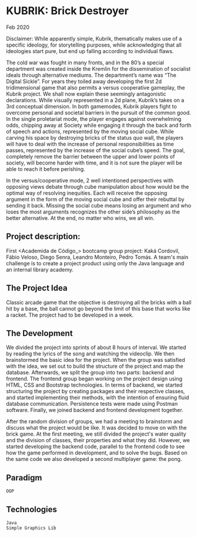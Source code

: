 # KUBRIK: Brick Destroyer
Feb 2020

Disclaimer:
While apparently simple, Kubrik, thematically makes use of a specific ideology, for storytelling purposes, while acknowledging that all ideologies start pure, but end up falling according to individual flaws. 


The cold war was fought in many fronts, and in the 80’s a special department was created inside the Kremlin for the dissemination of socialist ideals through alternative mediums. The department’s name was “The Digital Sickle”.
For years they toiled away developing the first 2d tridimensional game that also permits a versus cooperative gameplay, the Kubrik project. We shall now explain these seemingly antagonistic declarations.
While visually represented in a 2d plane, Kubrik’s takes on a 3rd conceptual dimension. In both gamemodes, Kubrik players fight to overcome personal and societal barriers in the pursuit of the common good.
In the single proletariat mode, the player engages against overwhelming odds, chipping away at Society while engaging it through the back and forth of speech and actions, represented by the moving social cube. While carving his space by destroying bricks of the status quo wall, the players will have to deal with the increase of personal responsibilities as time passes, represented by the increase of the social cube’s speed. The goal, completely remove the barrier between the upper and lower points of society, will become harder with time, and it is not sure the player will be able to reach it before perishing.

In the versus/cooperative mode, 2 well intentioned perspectives with opposing views debate through cube manipulation about how would be the optimal way of resolving inequities. Each will receive the opposing argument in the form of the moving social cube and offer their rebuttal by sending it back. Missing the social cube means losing an argument and who loses the most arguments recognizes the other side’s philosophy as the better alternative. At the end, no matter who wins, we all win.



## Project description:
First <Academida de Código_> bootcamp group project: Kaká Cordovil, Fábio Veloso, Diego Senra, Leandro Monteiro, Pedro Tomás. A team's main challenge is to create a project product using only the Java language and an internal library academy.

## The Project Idea
Classic arcade game that the objective is destroying all the bricks with a ball hit by a base, the ball cannot go beyond the limit of this base that works like a racket.
The project had to be developed in a week.

## The Development
We divided the project into sprints of about 8 hours of interval. We started by reading the lyrics of the song and watching 
the videoclip. We then brainstormed the basic idea for the project. When the group was satisfied with the idea, we set out to 
build the structure of the project and map the database.
Afterwards, we split the group into two parts: backend and frontend. The frontend group began working on the project 
design using HTML, CSS and Bootstrap technologies. In terms of backend, we started structuring the project by creating 
packages and their respective classes, and started implementing their methods, with the intention of ensuring fluid database
communication. Persistence tests were made using Postman software. Finally, we joined backend and frontend development together.

After the random division of groups, we had a meeting to brainstorm and discuss what the project would be like. It was decided to move on with the brick game.
At the first meeting, we still divided the project's water quality and the division of classes, their properties and what they did. However, we started developing the backend code, parallel to the frontend code to see how the game performed in development, and to solve the bugs.
Based on the same code we also developed a second multiplayer game: the pong.


## Paradigm
    OOP

## Technologies
    Java
    Simple Graphics Lib


